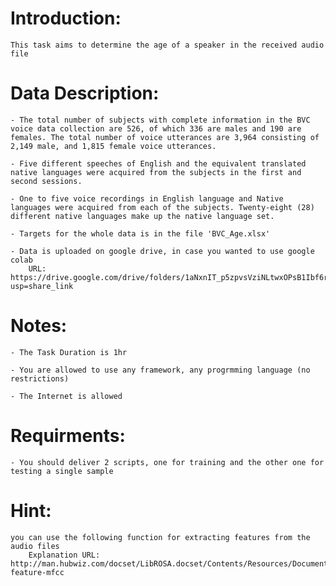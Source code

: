 Introduction:
======================
    This task aims to determine the age of a speaker in the received audio file


Data Description:
======================
    - The total number of subjects with complete information in the BVC voice data collection are 526, of which 336 are males and 190 are females. The total number of voice utterances are 3,964 consisting of 2,149 male, and 1,815 female voice utterances.
    
    - Five different speeches of English and the equivalent translated native languages were acquired from the subjects in the first and second sessions.

    - One to five voice recordings in English language and Native languages were acquired from each of the subjects. Twenty-eight (28) different native languages make up the native language set.
    
    - Targets for the whole data is in the file 'BVC_Age.xlsx' 

    - Data is uploaded on google drive, in case you wanted to use google colab
        URL: https://drive.google.com/drive/folders/1aNxnIT_p5zpvsVziNLtwxOPsB1Ibf6r_?usp=share_link
        

Notes:
======================
    - The Task Duration is 1hr 
    
    - You are allowed to use any framework, any progrmming language (no restrictions)

    - The Internet is allowed


Requirments:
======================
    - You should deliver 2 scripts, one for training and the other one for testing a single sample


Hint:
======================
    you can use the following function for extracting features from the audio files
        Explanation URL: http://man.hubwiz.com/docset/LibROSA.docset/Contents/Resources/Documents/generated/librosa.feature.mfcc.html#librosa-feature-mfcc